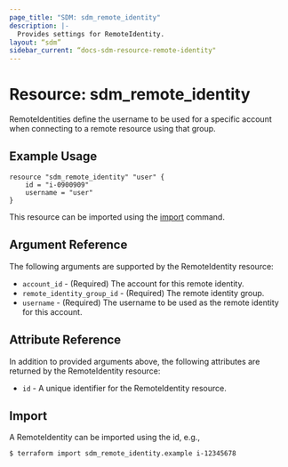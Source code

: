 ```yaml
---
page_title: "SDM: sdm_remote_identity"
description: |-
  Provides settings for RemoteIdentity.
layout: “sdm”
sidebar_current: “docs-sdm-resource-remote-identity"
---
```

# Resource: sdm_remote_identity

RemoteIdentities define the username to be used for a specific account
 when connecting to a remote resource using that group.
## Example Usage

```hcl
resource "sdm_remote_identity" "user" {
    id = "i-0900909"
    username = "user"
}

```
This resource can be imported using the [import](https://www.terraform.io/docs/cli/commands/import.html) command.
## Argument Reference
The following arguments are supported by the RemoteIdentity resource:
* `account_id` - (Required) The account for this remote identity.
* `remote_identity_group_id` - (Required) The remote identity group.
* `username` - (Required) The username to be used as the remote identity for this account.
## Attribute Reference
In addition to provided arguments above, the following attributes are returned by the RemoteIdentity resource:
* `id` - A unique identifier for the RemoteIdentity resource.
## Import
A RemoteIdentity can be imported using the id, e.g.,

```
$ terraform import sdm_remote_identity.example i-12345678
```
